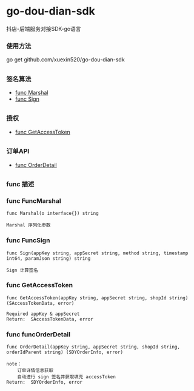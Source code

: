 # go-dou-dian-sdk
抖店-后端服务对接SDK-go语言

###  使用方法
go get github.com/xuexin520/go-dou-dian-sdk

##
### 签名算法
* [func  Marshal](#FuncMarshal)
* [func  Sign](#FuncSign)

##
### 授权
* [func  GetAccessToken](#funcGetAccessToken)

##
### 订单API
* [func  OrderDetail](#funcOrderDetail)

##
### func 描述

###  <a name='FuncMarshal'></a> func FuncMarshal
```
func Marshal(o interface{}) string

Marshal 序列化参数
```

###  <a name='FuncSign'></a> func FuncSign
```
func Sign(appKey string, appSecret string, method string, timestamp int64, paramJson string) string

Sign 计算签名
```

###  <a name='funcGetAccessToken'></a> func GetAccessToken
```
func GetAccessToken(appKey string, appSecret string, shopId string) (SAccessTokenData, error)

Required appKey & appSecret
Return:  SAccessTokenData, error
```

###  <a name='funcOrderDetail'></a> func funcOrderDetail
```
func OrderDetail(appKey string, appSecret string, shopId string, orderIdParent string) (SDYOrderInfo, error)

note： 
    订单详情信息获取
    自动进行 sign 签名并获取填充 accessToken
Return:  SDYOrderInfo, error
```